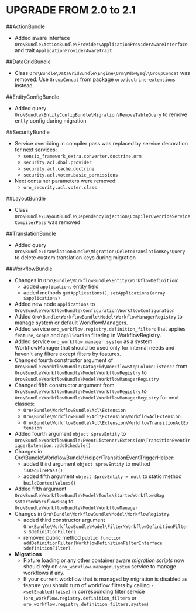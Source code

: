 UPGRADE FROM 2.0 to 2.1
========================

##ActionBundle
- Added aware interface `Oro\Bundle\ActionBundle\Provider\ApplicationProviderAwareInterface` and trait `ApplicationProviderAwareTrait`

##DataGridBundle
 - Class `Oro\Bundle\DataGridBundle\Engine\Orm\PdoMysql\GroupConcat` was removed. Use `GroupConcat` from package `oro/doctrine-extensions` instead.

##EntityConfigBundle
- Added query `Oro\Bundle\EntityConfigBundle\Migration\RemoveTableQuery` to remove entity config during migration

##SecurityBundle
- Service overriding in compiler pass was replaced by service decoration for next services:
    - `sensio_framework_extra.converter.doctrine.orm`
    - `security.acl.dbal.provider`
    - `security.acl.cache.doctrine`
    - `security.acl.voter.basic_permissions`
- Next container parameters were removed:
    - `oro_security.acl.voter.class`

##LayoutBundle
- Class `Oro\Bundle\LayoutBundle\DependencyInjection\CompilerOverrideServiceCompilerPass` was removed

##TranslationBundle
- Added query `Oro\Bundle\TranslationBundle\Migration\DeleteTranslationKeysQuery` to delete custom translation keys during migration

##WorkflowBundle
- Changes in `Oro\Bundle\WorkflowBundle\Entity\WorkflowDefinition`:
  * added `applications` entity field
  * added methods `getApplications()`, `setApplications(array $applications)`
- Added new node `applications` to `Oro\Bundle\WorkflowBundle\Configuration\WorkflowConfiguration`
- Added `Oro\Bundle\WorkflowBundle\Model\WorkflowManagerRegistry` to manage system or default WorkflowManagers.
- Added service `oro_workflow.registry.definition_filters` that applies `feature`, `scope` and `application` filtering in WorkflowRegistry.
- Added service `oro_workflow.manager.system` as a system WorkflowManager that should be used only for internal needs and haven't any filters except filters by features.
- Changed fourth constructor argument of `Oro\Bundle\WorkflowBundle\Datagrid\WorkflowStepColumnListener` from `Oro\Bundle\WorkflowBundle\Model\WorkflowRegistry` to `Oro\Bundle\WorkflowBundle\Model\WorkflowManagerRegistry`
- Changed fifth constructor argument from `Oro\Bundle\WorkflowBundle\Model\WorkflowRegistry` to `Oro\Bundle\WorkflowBundle\Model\WorkflowManagerRegistry` for next classes:
  * `Oro\Bundle\WorkflowBundle\Acl\Extension` 
  * `Oro\Bundle\WorkflowBundle\Acl\Extension\WorkflowAclExtension`
  * `Oro\Bundle\WorkflowBundle\Acl\Extension\WorkflowTransitionAclExtension`
- Added fourth argument `object $prevEntity` to `Oro\Bundle\WorkflowBundle\EventListener\Extension\TransitionEventTriggerExtension::addSchedule()`
- Changes in Oro\Bundle\WorkflowBundle\Helper\TransitionEventTriggerHelper:
  * added third argument `object $prevEntity` to method `isRequirePass()`
  * added fifth argument `object $prevEntity = null` to static method `buildContextValues()`
- Added fifth argument `Oro\Bundle\WorkflowBundle\Model\Tools\StartedWorkflowsBag $startedWorkflowsBag` to `Oro\Bundle\WorkflowBundle\Model\WorkflowManager`
- Changes in `Oro\Bundle\WorkflowBundle\Model\WorkflowRegistry`:
  * added third constructor argument `Oro\Bundle\WorkflowBundle\Model\Filter\WorkflowDefinitionFilters $definitionFilters`
  * removed public method `public function addDefinitionFilter(WorkflowDefinitionFilterInterface $definitionFilter)`
- **Migrations**
    - Fixture loading or any other container aware *migration scripts* now should rely on `oro_workflow.manager.system` service to manage workflows if any.
    - If your current workflow that is managed by migration is disabled as feature you should turn of workflow filters by calling 
        `->setEnabled(false)` in corresponding filter service (`oro_workflow.registry.definition_filters` or `oro_workflow.registry.definition_filters.system`)
